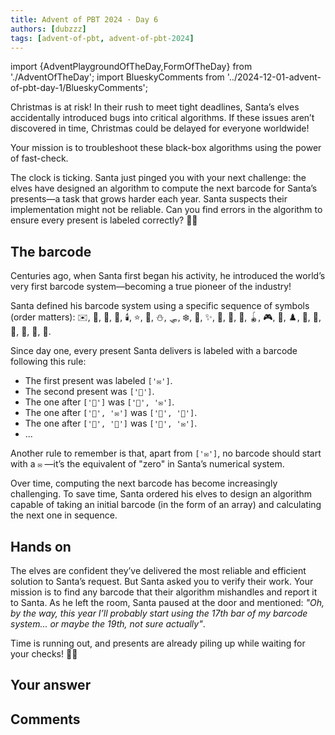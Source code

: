 ```yaml
---
title: Advent of PBT 2024 · Day 6
authors: [dubzzz]
tags: [advent-of-pbt, advent-of-pbt-2024]
---
```


import {AdventPlaygroundOfTheDay,FormOfTheDay} from './AdventOfTheDay';
import BlueskyComments from '../2024-12-01-advent-of-pbt-day-1/BlueskyComments';

Christmas is at risk! In their rush to meet tight deadlines, Santa’s elves accidentally introduced bugs into critical algorithms. If these issues aren’t discovered in time, Christmas could be delayed for everyone worldwide!

Your mission is to troubleshoot these black-box algorithms using the power of fast-check.

The clock is ticking. Santa just pinged you with your next challenge: the elves have designed an algorithm to compute the next barcode for Santa’s presents—a task that grows harder each year. Santa suspects their implementation might not be reliable. Can you find errors in the algorithm to ensure every present is labeled correctly? 🎄🔧

<!--truncate-->

## The barcode

Centuries ago, when Santa first began his activity, he introduced the world’s very first barcode system—becoming a true pioneer of the industry!

Santa defined his barcode system using a specific sequence of symbols (order matters): ✉️, 🧺, 🎄, 🔔, 🕯️, ⭐, 🦌, ⛄, 🛷, ❄️, 🎿, ✨, 🤩, 🥳, 🎈, 🪀, 🎮, 🎲, ♟️, 💝, 🎀, 🧦, 🎅, 🤶, 🎁.

Since day one, every present Santa delivers is labeled with a barcode following this rule:

- The first present was labeled `['✉️']`.
- The second present was `['🧺']`.
- The one after `['🎁']` was `['🧺', '✉️']`.
- The one after `['🧺', '✉️']` was `['🧺', '🧺']`.
- The one after `['🧺', '🎁']` was `['🎄', '✉️']`.
- ...

Another rule to remember is that, apart from `['✉️']`, no barcode should start with a `✉️` —it’s the equivalent of "zero" in Santa’s numerical system.

Over time, computing the next barcode has become increasingly challenging. To save time, Santa ordered his elves to design an algorithm capable of taking an initial barcode (in the form of an array) and calculating the next one in sequence.

## Hands on

The elves are confident they’ve delivered the most reliable and efficient solution to Santa’s request. But Santa asked you to verify their work. Your mission is to find any barcode that their algorithm mishandles and report it to Santa. As he left the room, Santa paused at the door and mentioned: _"Oh, by the way, this year I’ll probably start using the 17th bar of my barcode system... or maybe the 19th, not sure actually"_.

Time is running out, and presents are already piling up while waiting for your checks! 🎄🔧

<AdventPlaygroundOfTheDay />

## Your answer

<FormOfTheDay />

## Comments

<BlueskyComments url="https://bsky.app/profile/fast-check.dev/post/3lcmsxk3ht223" />
